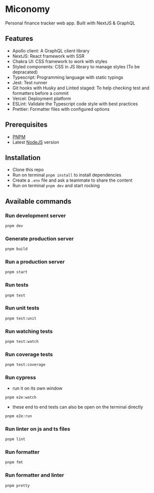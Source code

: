 # Miconomy

Personal finance tracker web app. Built with NextJS & GraphQL

## Features

- Apollo client: A GraphQL client library
- NextJS: React framework with SSR
- Chakra UI: CSS framework to work with styles
- Styled components: CSS in JS library to manage styles (To be depracated)
- Typescript: Programming language with static typings
- Jest: Test runner
- Git hooks with Husky and Linted staged: To help checking test and formatters before a commit
- Vercel: Deployment platform
- ESLint: Validate the Typescript code style with best practices
- Prettier: Formatter files with configured options

## Prerequisites

- [PNPM](https://pnpm.io/)
- Latest [NodeJS](https://nodejs.org/en) version

## Installation

- Clone this repo
- Run on terminal `pnpm install` to install dependencies
- Create a `.env` file and ask a teammate to share the content
- Run on terminal `pnpm dev` and start rocking

## Available commands

### Run development server

```bash
pnpm dev
```

### Generate production server

```bash
pnpm build
```

### Run a production server

```bash
pnpm start
```

### Run tests

```bash
pnpm test
```

### Run unit tests

```bash
pnpm test:unit
```

### Run watching tests

```bash
pnpm test:watch
```

### Run coverage tests

```bash
pnpm test:coverage
```

### Run cypress

- run it on its own window

```bash
pnpm e2e:watch
```

- these end to end tests can also be open on the terminal directly

```bash
pnpm e2e:run
```

### Run linter on js and ts files

```bash
pnpm lint
```

### Run formatter

```bash
pnpm fmt
```

### Run formatter and linter

```bash
pnpm pretty
```
